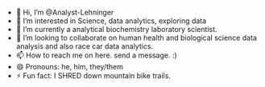 - 👋 Hi, I’m @Analyst-Lehninger
- 👀 I’m interested in Science, data analytics, exploring data
- 🌱 I’m currently a analytical biochemistry laboratory scientist.
- 💞️ I’m looking to collaborate on human health and biological science data analysis and also race car data analytics.
- 📫 How to reach me on here. send a message. :)
- 😄 Pronouns: he, him, they/them
- ⚡ Fun fact: I SHRED down mountain bike trails.

<!---
Analyst-Lehninger/Analyst-Lehninger is a ✨ special ✨ repository because its `README.md` (this file) appears on your GitHub profile.
You can click the Preview link to take a look at your changes.
--->
